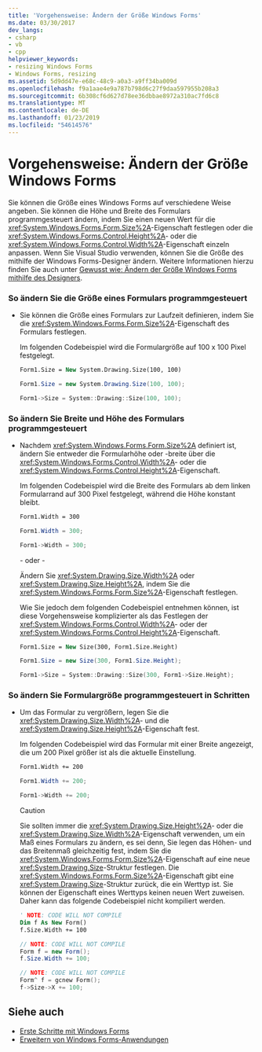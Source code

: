 ```yaml
---
title: 'Vorgehensweise: Ändern der Größe Windows Forms'
ms.date: 03/30/2017
dev_langs:
- csharp
- vb
- cpp
helpviewer_keywords:
- resizing Windows Forms
- Windows Forms, resizing
ms.assetid: 5d9dd47e-e68c-48c9-a0a3-a9ff34ba009d
ms.openlocfilehash: f9a1aae4e9a787b798d6c27f9daa597955b208a3
ms.sourcegitcommit: 6b308cf6d627d78ee36dbbae8972a310ac7fd6c8
ms.translationtype: MT
ms.contentlocale: de-DE
ms.lasthandoff: 01/23/2019
ms.locfileid: "54614576"
---
```

# <a name="how-to-resize-windows-forms"></a>Vorgehensweise: Ändern der Größe Windows Forms
Sie können die Größe eines Windows Forms auf verschiedene Weise angeben. Sie können die Höhe und Breite des Formulars programmgesteuert ändern, indem Sie einen neuen Wert für die <xref:System.Windows.Forms.Form.Size%2A>-Eigenschaft festlegen oder die <xref:System.Windows.Forms.Control.Height%2A>- oder die <xref:System.Windows.Forms.Control.Width%2A>-Eigenschaft einzeln anpassen. Wenn Sie Visual Studio verwenden, können Sie die Größe des mithilfe der Windows Forms-Designer ändern. Weitere Informationen hierzu finden Sie auch unter [Gewusst wie: Ändern der Größe Windows Forms mithilfe des Designers](https://msdn.microsoft.com/library/37k2zkwx\(v=vs.110\)).  
  
### <a name="to-resize-a-form-programmatically"></a>So ändern Sie die Größe eines Formulars programmgesteuert  
  
-   Sie können die Größe eines Formulars zur Laufzeit definieren, indem Sie die <xref:System.Windows.Forms.Form.Size%2A>-Eigenschaft des Formulars festlegen.  
  
     Im folgenden Codebeispiel wird die Formulargröße auf 100 x 100 Pixel festgelegt.  
  
    ```vb  
    Form1.Size = New System.Drawing.Size(100, 100)  
    ```  
  
    ```csharp  
    Form1.Size = new System.Drawing.Size(100, 100);  
    ```  
  
    ```cpp  
    Form1->Size = System::Drawing::Size(100, 100);  
    ```  
  
### <a name="to-change-form-width-and-height-programmatically"></a>So ändern Sie Breite und Höhe des Formulars programmgesteuert  
  
-   Nachdem <xref:System.Windows.Forms.Form.Size%2A> definiert ist, ändern Sie entweder die Formularhöhe oder -breite über die <xref:System.Windows.Forms.Control.Width%2A>- oder die <xref:System.Windows.Forms.Control.Height%2A>-Eigenschaft.  
  
     Im folgenden Codebeispiel wird die Breite des Formulars ab dem linken Formularrand auf 300 Pixel festgelegt, während die Höhe konstant bleibt.  
  
    ```vb  
    Form1.Width = 300  
    ```  
  
    ```csharp  
    Form1.Width = 300;  
    ```  
  
    ```cpp  
    Form1->Width = 300;  
    ```  
  
     - oder -   
  
     Ändern Sie <xref:System.Drawing.Size.Width%2A> oder <xref:System.Drawing.Size.Height%2A>, indem Sie die <xref:System.Windows.Forms.Form.Size%2A>-Eigenschaft festlegen.  
  
     Wie Sie jedoch dem folgenden Codebeispiel entnehmen können, ist diese Vorgehensweise komplizierter als das Festlegen der <xref:System.Windows.Forms.Control.Width%2A>- oder der <xref:System.Windows.Forms.Control.Height%2A>-Eigenschaft.  
  
    ```vb  
    Form1.Size = New Size(300, Form1.Size.Height)  
    ```  
  
    ```csharp  
    Form1.Size = new Size(300, Form1.Size.Height);  
    ```  
  
    ```cpp  
    Form1->Size = System::Drawing::Size(300, Form1->Size.Height);  
    ```  
  
### <a name="to-change-form-size-by-increments-programmatically"></a>So ändern Sie Formulargröße programmgesteuert in Schritten  
  
-   Um das Formular zu vergrößern, legen Sie die <xref:System.Drawing.Size.Width%2A>- und die <xref:System.Drawing.Size.Height%2A>-Eigenschaft fest.  
  
     Im folgenden Codebeispiel wird das Formular mit einer Breite angezeigt, die um 200 Pixel größer ist als die aktuelle Einstellung.  
  
    ```vb  
    Form1.Width += 200  
    ```  
  
    ```csharp  
    Form1.Width += 200;  
    ```  
  
    ```cpp  
    Form1->Width += 200;  
    ```  
  
    > [!CAUTION]
    >  Sie sollten immer die <xref:System.Drawing.Size.Height%2A>- oder die <xref:System.Drawing.Size.Width%2A>-Eigenschaft verwenden, um ein Maß eines Formulars zu ändern, es sei denn, Sie legen das Höhen- und das Breitenmaß gleichzeitig fest, indem Sie die <xref:System.Windows.Forms.Form.Size%2A>-Eigenschaft auf eine neue <xref:System.Drawing.Size>-Struktur festlegen. Die <xref:System.Windows.Forms.Form.Size%2A>-Eigenschaft gibt eine <xref:System.Drawing.Size>-Struktur zurück, die ein Werttyp ist. Sie können der Eigenschaft eines Werttyps keinen neuen Wert zuweisen. Daher kann das folgende Codebeispiel nicht kompiliert werden.  
  
    ```vb  
    ' NOTE: CODE WILL NOT COMPILE  
    Dim f As New Form()  
    f.Size.Width += 100  
    ```  
  
    ```csharp  
    // NOTE: CODE WILL NOT COMPILE  
    Form f = new Form();  
    f.Size.Width += 100;  
    ```  
  
    ```cpp  
    // NOTE: CODE WILL NOT COMPILE  
    Form^ f = gcnew Form();  
    f->Size->X += 100;  
    ```  
  
## <a name="see-also"></a>Siehe auch
- [Erste Schritte mit Windows Forms](../../../docs/framework/winforms/getting-started-with-windows-forms.md)
- [Erweitern von Windows Forms-Anwendungen](../../../docs/framework/winforms/advanced/index.md)
